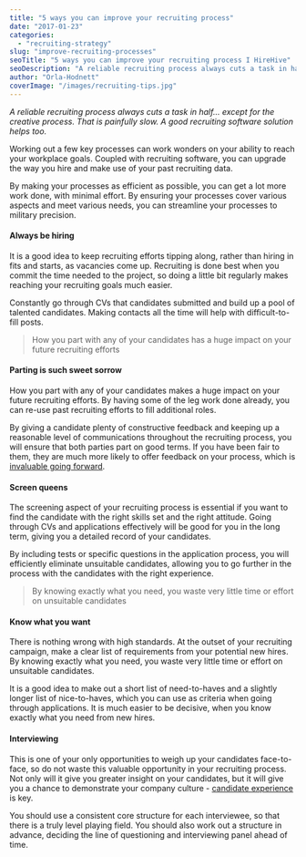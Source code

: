 ```yaml
---
title: "5 ways you can improve your recruiting process"
date: "2017-01-23"
categories:
  - "recruiting-strategy"
slug: "improve-recruiting-processes"
seoTitle: "5 ways you can improve your recruiting process I HireHive"
seoDescription: "A reliable recruiting process always cuts a task in half..that's why we have compiled 5 ways that you can improve your recruiting process today."
author: "Orla-Hodnett"
coverImage: "/images/recruiting-tips.jpg"
---
```


_A reliable recruiting process always cuts a task in half… except for the creative process. That is painfully slow. A good recruiting software solution helps too._

Working out a few key processes can work wonders on your ability to reach your workplace goals. Coupled with recruiting software, you can upgrade the way you hire and make use of your past recruiting data.

By making your processes as efficient as possible, you can get a lot more work done, with minimal effort. By ensuring your processes cover various aspects and meet various needs, you can streamline your processes to military precision.

#### **Always be hiring**

It is a good idea to keep recruiting efforts tipping along, rather than hiring in fits and starts, as vacancies come up. Recruiting is done best when you commit the time needed to the project, so doing a little bit regularly makes reaching your recruiting goals much easier.

Constantly go through CVs that candidates submitted and build up a pool of talented candidates. Making contacts all the time will help with difficult-to-fill posts.

> How you part with any of your candidates has a huge impact on your future recruiting efforts

#### **Parting is such sweet sorrow**

How you part with any of your candidates makes a huge impact on your future recruiting efforts. By having some of the leg work done already, you can re-use past recruiting efforts to fill additional roles.

By giving a candidate plenty of constructive feedback and keeping up a reasonable level of communications throughout the recruiting process, you will ensure that both parties part on good terms. If you have been fair to them, they are much more likely to offer feedback on your process, which is [invaluable going forward](http://hirehive.io/blog/customising-recruiting-process-online-recruiting-software/).

#### **Screen queens**

The screening aspect of your recruiting process is essential if you want to find the candidate with the right skills set and the right attitude. Going through CVs and applications effectively will be good for you in the long term, giving you a detailed record of your candidates.

By including tests or specific questions in the application process, you will efficiently eliminate unsuitable candidates, allowing you to go further in the process with the candidates with the right experience.

> By knowing exactly what you need, you waste very little time or effort on unsuitable candidates

#### **Know what you want**

There is nothing wrong with high standards. At the outset of your recruiting campaign, make a clear list of requirements from your potential new hires. By knowing exactly what you need, you waste very little time or effort on unsuitable candidates.

It is a good idea to make out a short list of need-to-haves and a slightly longer list of nice-to-haves, which you can use as criteria when going through applications. It is much easier to be decisive, when you know exactly what you need from new hires.

#### **Interviewing**

This is one of your only opportunities to weigh up your candidates face-to-face, so do not waste this valuable opportunity in your recruiting process. Not only will it give you greater insight on your candidates, but it will give you a chance to demonstrate your company culture - [candidate experience](http://hirehive.io/blog/candidate-experience-successful-hire/) is key.

You should use a consistent core structure for each interviewee, so that there is a truly level playing field. You should also work out a structure in advance, deciding the line of questioning and interviewing panel ahead of time.
